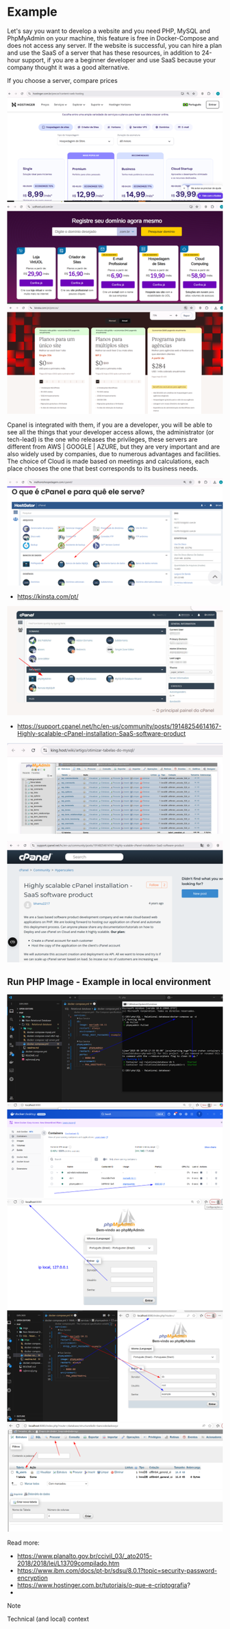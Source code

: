 # Example


Let's say you want to develop a website and you need PHP, MySQL and PhpMyAdmin on your machine, this feature is free in Docker-Compose and does not access any server. If the website is successful, you can hire a plan and use the SaaS of a server that has these resources, in addition to 24-hour support, if you are a beginner developer and use SaaS because your company thought it was a good alternative.

If you choose a server, compare prices

![alt](imgs/price2.png)
![alt](imgs/price1.png)
![alt](imgs/price4.png)


Cpanel is integrated with them, if you are a developer, you will be able to see all the things that your developer access allows, the administrator (or tech-lead) is the one who releases the privileges, these servers are different from AWS | GOOGLE | AZURE, but they are very important and are also widely used by companies, due to numerous advantages and facilities. The choice of Cloud is made based on meetings and calculations, each place chooses the one that best corresponds to its business needs.


![alt](imgs/cpanel/host2.png)

- https://kinsta.com/pt/


![alt](imgs/cpanel/kinsta2.png)

- https://support.cpanel.net/hc/en-us/community/posts/19148254614167-Highly-scalable-cPanel-installation-SaaS-software-product


![alt](imgs/php.png)

![alt](imgs/cpanel/cpannel.png)


## Run PHP Image - Example in local environment

![alt](imgs/docker.png)
![alt](imgs/docker2.png)
![alt](imgs/docker3.png)
![alt](imgs/docker4.png)
![alt](imgs/docker5.png)

Read more:
- https://www.planalto.gov.br/ccivil_03/_ato2015-2018/2018/lei/L13709compilado.htm
- https://www.ibm.com/docs/pt-br/sdsu/8.0.1?topic=security-password-encryption
- https://www.hostinger.com.br/tutoriais/o-que-e-criptografia?
- 

> [!NOTE]
>
> Technical (and local) context 
